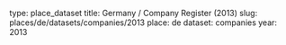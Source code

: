 type: place_dataset
title: Germany / Company Register (2013)
slug: places/de/datasets/companies/2013
place: de
dataset: companies
year: 2013

